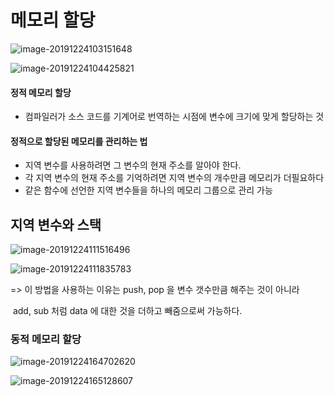 # 메모리 할당

![image-20191224103151648](C:\Users\multicampus\AppData\Roaming\Typora\typora-user-images\image-20191224103151648.png)



![image-20191224104425821](C:\Users\multicampus\AppData\Roaming\Typora\typora-user-images\image-20191224104425821.png)



#### 정적 메모리 할당

- 컴파일러가 소스 코드를 기계어로 번역하는 시점에 변수에 크기에 맞게 할당하는 것



#### 정적으로 할당된 메모리를 관리하는 법

- 지역 변수를 사용하려면 그 변수의 현재 주소를 알아야 한다.
- 각 지역 변수의 현재 주소를 기억하려면 지역 변수의 개수만큼 메모리가 더필요하다
- 같은 함수에 선언한 지역 변수들을 하나의 메모리 그룹으로 관리 가능



## 지역 변수와 스택

![image-20191224111516496](C:\Users\multicampus\AppData\Roaming\Typora\typora-user-images\image-20191224111516496.png)





![image-20191224111835783](C:\Users\multicampus\AppData\Roaming\Typora\typora-user-images\image-20191224111835783.png)

=> 이 방법을 사용하는 이유는 push, pop 을 변수 갯수만큼 해주는 것이 아니라 

​	add, sub 처럼 data 에 대한 것을 더하고  빼줌으로써 가능하다.





### 동적 메모리 할당

![image-20191224164702620](C:\Users\multicampus\AppData\Roaming\Typora\typora-user-images\image-20191224164702620.png)



![image-20191224165128607](C:\Users\multicampus\AppData\Roaming\Typora\typora-user-images\image-20191224165128607.png)



